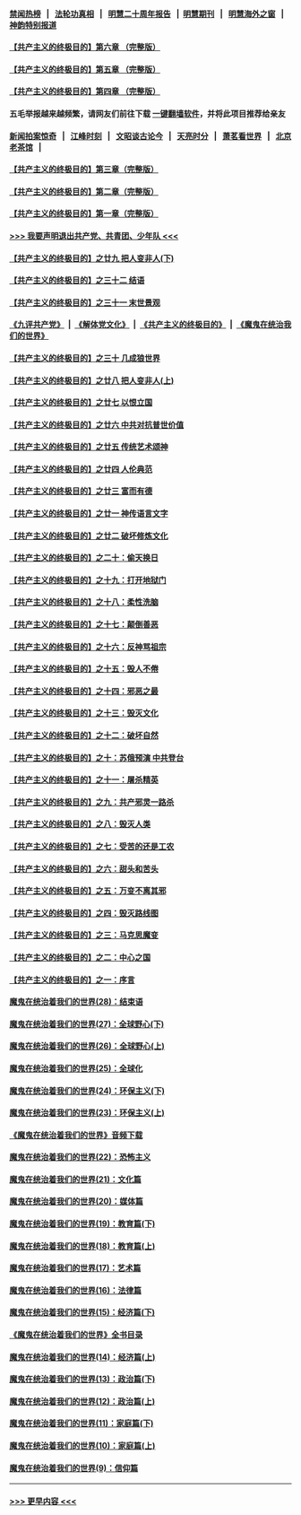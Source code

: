 #### [禁闻热榜](热点新闻.md?=0)  &nbsp;&nbsp;|&nbsp;&nbsp; [法轮功真相](https://github.com/gfw-breaker/truth/blob/master/README.md?=0) &nbsp;&nbsp;|&nbsp;&nbsp; [明慧二十周年报告](https://github.com/gfw-breaker/mh-reports/blob/master/README.md?=0) &nbsp;&nbsp;|&nbsp;&nbsp;[明慧期刊](https://github.com/gfw-breaker/mh-qikan) &nbsp;&nbsp;|&nbsp;&nbsp; [明慧海外之窗](https://github.com/gfw-breaker/mh-news/blob/master/README.md?=0) &nbsp;&nbsp;|&nbsp;&nbsp; [神韵特别报道](https://github.com/gfw-breaker/mh-news/blob/master/shenyun.md?=0)
#### [【共产主义的终极目的】第六章 （完整版）](../pages/nsc422/n11428913.md?t=03040002) 
#### [【共产主义的终极目的】第五章 （完整版）](../pages/nsc422/n11428912.md?t=03040002) 
#### [【共产主义的终极目的】第四章 （完整版）](../pages/nsc422/n11428907.md?t=03040002) 
#### 五毛举报越来越频繁，请网友们前往下载 [一键翻墙软件](https://github.com/gfw-breaker/ssr-accounts)，并将此项目推荐给亲友
#### [新闻拍案惊奇](https://github.com/gfw-breaker/banned-news/blob/master/pages/link4.md) &nbsp;&nbsp;|&nbsp;&nbsp; [江峰时刻](https://github.com/gfw-breaker/banned-news/blob/master/pages/link4.md) &nbsp;&nbsp;|&nbsp;&nbsp; [文昭谈古论今](https://github.com/gfw-breaker/banned-news/blob/master/pages/link4.md) &nbsp;&nbsp;|&nbsp;&nbsp; [天亮时分](https://github.com/gfw-breaker/banned-news/blob/master/pages/link4.md) &nbsp;&nbsp;|&nbsp;&nbsp; [萧茗看世界](https://github.com/gfw-breaker/banned-news/blob/master/pages/link4.md) &nbsp;&nbsp;|&nbsp;&nbsp; [北京老茶馆](https://github.com/gfw-breaker/banned-news/blob/master/pages/link4.md) &nbsp;&nbsp;|&nbsp;&nbsp; 
#### [【共产主义的终极目的】第三章（完整版）](../pages/nsc422/n11428848.md?t=03040002) 
#### [【共产主义的终极目的】第二章（完整版）](../pages/nsc422/n11428831.md?t=03040002) 
#### [【共产主义的终极目的】第一章（完整版）](../pages/nsc422/n11417651.md?t=03040002) 
#### [>>> 我要声明退出共产党、共青团、少年队 <<<](https://github.com/begood0513/goodnews/blob/master/quit/letter.md) 
#### [【共产主义的终极目的】之廿九 把人变非人(下)](../pages/nsc422/n11344140.md?t=03040002) 
#### [【共产主义的终极目的】之三十二 结语](../pages/nsc422/n11360535.md?t=03040002) 
#### [【共产主义的终极目的】之三十一 末世景观](../pages/nsc422/n11351129.md?t=03040002) 
#### [《九评共产党》](https://github.com/begood0513/9ping.md/blob/master/README.md) &nbsp;|&nbsp; [《解体党文化》](../../../../jtdwh.md/blob/master/README.md)  &nbsp;|&nbsp; [《共产主义的终极目的》](../../../../gczydzjmd.md/blob/master/README.md) &nbsp;|&nbsp; [《魔鬼在统治我们的世界》](../../../../mgztzwmdsj.md/blob/master/README.md) 
#### [【共产主义的终极目的】之三十 几成狼世界](../pages/nsc422/n11348280.md?t=03040002) 
#### [【共产主义的终极目的】之廿八 把人变非人(上)](../pages/nsc422/n11340492.md?t=03040002) 
#### [【共产主义的终极目的】之廿七 以恨立国](../pages/nsc422/n11336944.md?t=03040002) 
#### [【共产主义的终极目的】之廿六 中共对抗普世价值](../pages/nsc422/n11324785.md?t=03040002) 
#### [【共产主义的终极目的】之廿五 传统艺术颂神](../pages/nsc422/n11296396.md?t=03040002) 
#### [【共产主义的终极目的】之廿四 人伦典范](../pages/nsc422/n11296397.md?t=03040002) 
#### [【共产主义的终极目的】之廿三 富而有德](../pages/nsc422/n11283598.md?t=03040002) 
#### [【共产主义的终极目的】之廿一 神传语言文字](../pages/nsc422/n11263265.md?t=03040002) 
#### [【共产主义的终极目的】之廿二 破坏修炼文化](../pages/nsc422/n11245728.md?t=03040002) 
#### [【共产主义的终极目的】之二十：偷天换日](../pages/nsc422/n11238846.md?t=03040002) 
#### [【共产主义的终极目的】之十九：打开地狱门](../pages/nsc422/n11206376.md?t=03040002) 
#### [【共产主义的终极目的】之十八：柔性洗脑](../pages/nsc422/n11199994.md?t=03040002) 
#### [【共产主义的终极目的】之十七：颠倒善恶](../pages/nsc422/n11179782.md?t=03040002) 
#### [【共产主义的终极目的】之十六：反神骂祖宗](../pages/nsc422/n11166798.md?t=03040002) 
#### [【共产主义的终极目的】之十五：毁人不倦](../pages/nsc422/n11166792.md?t=03040002) 
#### [【共产主义的终极目的】之十四：邪恶之最](../pages/nsc422/n11150249.md?t=03040002) 
#### [【共产主义的终极目的】之十三：毁灭文化](../pages/nsc422/n11135227.md?t=03040002) 
#### [【共产主义的终极目的】之十二：破坏自然](../pages/nsc422/n11135214.md?t=03040002) 
#### [【共产主义的终极目的】之十：苏俄预演 中共登台](../pages/nsc422/n11118424.md?t=03040002) 
#### [【共产主义的终极目的】之十一：屠杀精英](../pages/nsc422/n11118442.md?t=03040002) 
#### [【共产主义的终极目的】之九：共产邪灵一路杀](../pages/nsc422/n11114139.md?t=03040002) 
#### [【共产主义的终极目的】之八：毁灭人类](../pages/nsc422/n11108503.md?t=03040002) 
#### [【共产主义的终极目的】之七：受苦的还是工农](../pages/nsc422/n11101809.md?t=03040002) 
#### [【共产主义的终极目的】之六：甜头和苦头](../pages/nsc422/n11096971.md?t=03040002) 
#### [【共产主义的终极目的】之五：万变不离其邪](../pages/nsc422/n11091285.md?t=03040002) 
#### [【共产主义的终极目的】之四：毁灭路线图](../pages/nsc422/n11086284.md?t=03040002) 
#### [【共产主义的终极目的】之三：马克思魔变](../pages/nsc422/n11061941.md?t=03040002) 
#### [【共产主义的终极目的】之二：中心之国](../pages/nsc422/n11047728.md?t=03040002) 
#### [【共产主义的终极目的】之一：序言](../pages/nsc422/n11086077.md?t=03040002) 
#### [魔鬼在统治着我们的世界(28)：结束语](../pages/nsc422/n10936246.md?t=03040002) 
#### [魔鬼在统治着我们的世界(27)：全球野心(下)](../pages/nsc422/n10928319.md?t=03040002) 
#### [魔鬼在统治着我们的世界(26)：全球野心(上)](../pages/nsc422/n10900318.md?t=03040002) 
#### [魔鬼在统治着我们的世界(25)：全球化](../pages/nsc422/n10788205.md?t=03040002) 
#### [魔鬼在统治着我们的世界(24)：环保主义(下)](../pages/nsc422/n10695307.md?t=03040002) 
#### [魔鬼在统治着我们的世界(23)：环保主义(上)](../pages/nsc422/n10688613.md?t=03040002) 
#### [《魔鬼在统治着我们的世界》音频下载](../pages/nsc422/n10635553.md?t=03040002) 
#### [魔鬼在统治着我们的世界(22)：恐怖主义](../pages/nsc422/n10614727.md?t=03040002) 
#### [魔鬼在统治着我们的世界(21)：文化篇](../pages/nsc422/n10597706.md?t=03040002) 
#### [魔鬼在统治着我们的世界(20)：媒体篇](../pages/nsc422/n10586579.md?t=03040002) 
#### [魔鬼在统治着我们的世界(19)：教育篇(下)](../pages/nsc422/n10564808.md?t=03040002) 
#### [魔鬼在统治着我们的世界(18)：教育篇(上)](../pages/nsc422/n10526970.md?t=03040002) 
#### [魔鬼在统治着我们的世界(17)：艺术篇](../pages/nsc422/n10499093.md?t=03040002) 
#### [魔鬼在统治着我们的世界(16)：法律篇](../pages/nsc422/n10485969.md?t=03040002) 
#### [魔鬼在统治着我们的世界(15)：经济篇(下)](../pages/nsc422/n10469975.md?t=03040002) 
#### [《魔鬼在统治着我们的世界》全书目录](../pages/nsc422/n10464261.md?t=03040002) 
#### [魔鬼在统治着我们的世界(14)：经济篇(上)](../pages/nsc422/n10457370.md?t=03040002) 
#### [魔鬼在统治着我们的世界(13)：政治篇(下)](../pages/nsc422/n10448270.md?t=03040002) 
#### [魔鬼在统治着我们的世界(12)：政治篇(上)](../pages/nsc422/n10444576.md?t=03040002) 
#### [魔鬼在统治着我们的世界(11)：家庭篇(下)](../pages/nsc422/n10440961.md?t=03040002) 
#### [魔鬼在统治着我们的世界(10)：家庭篇(上)](../pages/nsc422/n10435448.md?t=03040002) 
#### [魔鬼在统治着我们的世界(9)：信仰篇](../pages/nsc422/n10432159.md?t=03040002) 

----
#### [ >>> 更早内容 <<< ](../indexes/nsc422-earlier.md)
